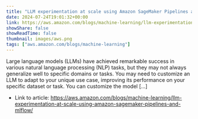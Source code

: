 ```yaml
---
title: "LLM experimentation at scale using Amazon SageMaker Pipelines and MLflow"
date: 2024-07-24T19:01:32+00:00
link: https://aws.amazon.com/blogs/machine-learning/llm-experimentation-at-scale-using-amazon-sagemaker-pipelines-and-mlflow/
showShare: false
showReadTime: false
thumbnail: images/aws.png
tags: ["aws.amazon.com/blogs/machine-learning"]
---
```

Large language models (LLMs) have achieved remarkable success in various natural language processing (NLP) tasks, but they may not always generalize well to specific domains or tasks. You may need to customize an LLM to adapt to your unique use case, improving its performance on your specific dataset or task. You can customize the model […]

- Link to article: https://aws.amazon.com/blogs/machine-learning/llm-experimentation-at-scale-using-amazon-sagemaker-pipelines-and-mlflow/
